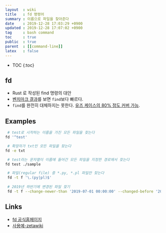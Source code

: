 ```yaml
---
layout  : wiki
title   : fd 명령어
summary : 이름으로 파일을 찾아준다
date    : 2019-12-28 17:03:29 +0900
updated : 2019-12-28 17:07:02 +0900
tag     : bash command
toc     : true
public  : true
parent  : [[command-line]]
latex   : false
---
```

* TOC
{:toc}

## fd
* Rust 로 작성된 find 명령의 대안
* [벤치마크 결과](https://github.com/sharkdp/fd#benchmark )를 보면 `find`보다 빠르다.
* `find`를 완전히 대체하지는 못한다. [유즈 케이스의 80% 정도 커버 가능](https://github.com/sharkdp/fd#fd ). 

## Examples
```sh
 # test로 시작하는 이름을 가진 모든 파일을 찾는다
fd '^test'

 # 확장자가 txt인 모든 파일을 찾는다
fd -e txt

 # test라는 문자열이 이름에 들어간 모든 파일을 지정한 경로에서 찾는다
fd test ./sample

 # 파일(regular file) 중 *.py, *.pl 파일만 찾는다
 fd -t f '\.(py|pl)$'
 
 # 2019년 하반기에 변경된 파일 찾기
 fd -t f --change-newer-than '2019-07-01 00:00:00' --changed-before '2019-12-31 11:59:59'
```

## Links
* [fd 공식홈페이지](https://github.com/sharkdp/fd/)
* [사용예-zetawiki](https://zetawiki.com/wiki/Fd-find)
